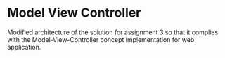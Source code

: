 # Model View Controller
Modified architecture of the solution for assignment 3 so that it complies with the Model-View-Controller concept
implementation for web application.
